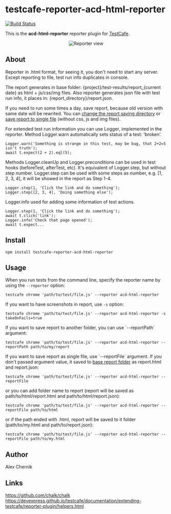 # testcafe-reporter-acd-html-reporter
[![Build Status](https://travis-ci.org/Arg/testcafe-reporter-acd-html-reporter.svg)](https://github.com/oromis1508/testcafe-reporter)

This is the **acd-html-reporter** reporter plugin for [TestCafe](http://devexpress.github.io/testcafe).

<p align="center">
    <img src="https://raw.github.com/oromis1508/testcafe-reporter/master/media/preview.png" alt="Reporter view" />
</p>

## About
Reporter in .html format, for seeing it, you don't need to start any server. Except reporting to file, test run info duplicates in console.

<p id="baseReportDir">
The report generates in base folder: {project}/test-results/report_{current date} as html + js/css/img files.
Also reporter generates json file with test run info, it places in: {report_directory}/report.json.
</p>

If you need to run some times a day, save report, because old version with same date will be rewrited.
You can <a href="#changeDirectory">change the report saving directory</a> or <a href="#saveToFile">save report to single file</a> (without css, js and img files).

For extended test run information you can use Logger, implemented in the reporter.
Method Logger.warn automatically sets status of a test: 'broken'.
```
Logger.warn('Something is strange in this test, may be bug, that 2+2=5 isn't truth');
await t.expect(2 + 2).eql(5);
```

Methods Logger.cleanUp and Logger.preconditions can be used in test hooks (beforeTest, afterTest, etc). It's equivalent of Logger.step, but without step number.
Logger.step can be used with some steps as number, e.g. [1, 2, 3, 4], it will be showed in the report as Step 1-4.
```
Logger.step(1, 'Click the link and do something');
Logger.step([2, 3, 4], 'Doing something else');
```

Logger.info used for adding some information of test actions.
```
Logger.step(1, 'Click the link and do something');
await t.click('link');
Logger.info('Check that page opened');
await t.expect...
```

## Install

```
npm install testcafe-reporter-acd-html-reporter
```

## Usage

When you run tests from the command line, specify the reporter name by using the `--reporter` option:

```
testcafe chrome 'path/to/test/file.js' --reporter acd-html-reporter
```

If you want to have screenshots in report, use `-s` option:

```
testcafe chrome 'path/to/test/file.js' --reporter acd-html-reporter -s takeOnFails=true
```

<p id="changeDirectory">
If you want to save report to another folder, you can use `--reportPath` argument:
</p>

```
testcafe chrome 'path/to/test/file.js' --reporter acd-html-reporter --reportPath path/to/my/report
```

<p id="saveToFile">
If you want to save report as single file, use `--reportFile` argument. If you don't passed argument value, it saved to <a href="#baseReportDir">base report folder</a> as report.html and report.json:
</p>

```
testcafe chrome 'path/to/test/file.js' --reporter acd-html-reporter --reportFile
```

or you can add folder name to report (report will be saved as path/to/html/report.html and path/to/html/report.json):

```
testcafe chrome 'path/to/test/file.js' --reporter acd-html-reporter --reportFile path/to/html
```

or if the path ended with .html, report will be saved to it folder (path/to/my.html and path/to/report.json):

```
testcafe chrome 'path/to/test/file.js' --reporter acd-html-reporter --reportFile path/to/my.html
```

## Author
 Alex Chernik

## Links
https://github.com/chalk/chalk
https://devexpress.github.io/testcafe/documentation/extending-testcafe/reporter-plugin/helpers.html
